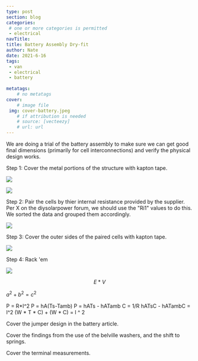 ```yaml
---
type: post
section: blog
categories: 
 # one or more categories is permitted
 - electrical
navTitle: 
title: Battery Assembly Dry-fit
author: Nate
date: 2021-6-16
tags:
 - van
 - electrical
 - battery
 
metatags:
	# no metatags
cover: 
	# image file
 img: cover-battery.jpeg
	# if attribution is needed
	# source: [vecteezy]
	# url: url
---
```


We are doing a trial of the battery assembly to make sure we can get good final dimensions (primarily for cell interconnections) and verify the physical design works.

Step 1:  Cover the metal portions of the structure with kapton tape.

![](kapton-sides.jpeg)

![](kapton-bottom.jpeg)

Step 2:  Pair the cells by thier internal resistance provided by the supplier.  Per X on the diysolarpower forum, we should use the "Ri1" values to do this.  We sorted the data and grouped them accordingly.

![](paired-cells.jpeg)

Step 3:  Cover the outer sides of the paired cells with kapton tape.

![](kapton-cells.jpeg)

Step 4:  Rack 'em

![](full-battery.jpeg)

$$ E*V $$

$a^2+b^2=c^2$


P = R*I^2
P = hA(Ts-Tamb)
P = hATs - hATamb
C = 1/R
hATsC - hATambC = I^2
(W * T * C) + (W * C) = I ^ 2

Cover the jumper design in the battery article.

Cover the findings from the use of the belville washers, and the shift to springs.

Cover the terminal measurements.